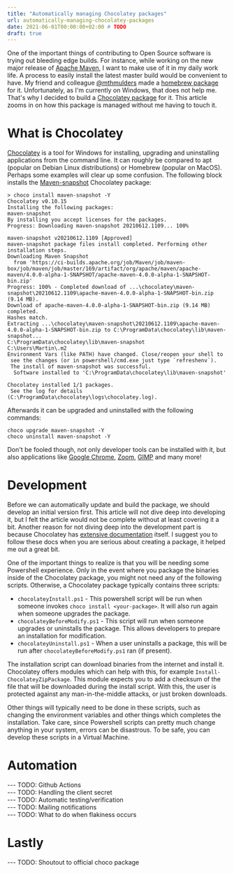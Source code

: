 ```yaml
---
title: "Automatically managing Chocolatey packages"
url: automatically-managing-chocolatey-packages
date: 2021-06-01T00:00:00+02:00 # TODO
draft: true
---
```


One of the important things of contributing to Open Source software is trying out bleeding edge builds.
For instance, while working on the new major release of [Apache Maven](https://maven.apache.org), I want to make use of it in my daily work life.
A process to easily install the latest master build would be convenient to have. 
My friend and colleague [@mthmulders](https://twitter.com/mthmulders) made a [homebrew package](https://github.com/mthmulders/homebrew-maven-snapshot) for it. 
Unfortunately, as I'm currently on Windows, that does not help me.
That's why I decided to build a [Chocolatey package](https://chocolatey.org/packages/maven-snapshot) for it. 
This article zooms in on how this package is managed without me having to touch it.

# What is Chocolatey

[Chocolatey](http://chocolatey.org/) is a tool for Windows for installing, upgrading and uninstalling applications from the command line.
It can roughly be compared to apt (popular on Debian Linux distributions) or Homebrew (popular on MacOS).
Perhaps some examples will clear up some confusion. 
The following block installs the [Maven-snapshot](https://community.chocolatey.org/packages/maven-snapshot) Chocolatey package:

```
> choco install maven-snapshot -Y
Chocolatey v0.10.15
Installing the following packages:
maven-snapshot
By installing you accept licenses for the packages.
Progress: Downloading maven-snapshot 20210612.1109... 100%

maven-snapshot v20210612.1109 [Approved]
maven-snapshot package files install completed. Performing other installation steps.
Downloading Maven Snapshot
  from 'https://ci-builds.apache.org/job/Maven/job/maven-box/job/maven/job/master/169/artifact/org/apache/maven/apache-maven/4.0.0-alpha-1-SNAPSHOT/apache-maven-4.0.0-alpha-1-SNAPSHOT-bin.zip'
Progress: 100% - Completed download of ...\chocolatey\maven-snapshot\20210612.1109\apache-maven-4.0.0-alpha-1-SNAPSHOT-bin.zip (9.14 MB).
Download of apache-maven-4.0.0-alpha-1-SNAPSHOT-bin.zip (9.14 MB) completed.
Hashes match.
Extracting ...\chocolatey\maven-snapshot\20210612.1109\apache-maven-4.0.0-alpha-1-SNAPSHOT-bin.zip to C:\ProgramData\chocolatey\lib\maven-snapshot...
C:\ProgramData\chocolatey\lib\maven-snapshot
C:\Users\Martin\.m2
Environment Vars (like PATH) have changed. Close/reopen your shell to
 see the changes (or in powershell/cmd.exe just type `refreshenv`).
 The install of maven-snapshot was successful.
  Software installed to 'C:\ProgramData\chocolatey\lib\maven-snapshot'

Chocolatey installed 1/1 packages.
 See the log for details (C:\ProgramData\chocolatey\logs\chocolatey.log).
```

Afterwards it can be upgraded and uninstalled with the following commands:

```
choco upgrade maven-snapshot -Y
choco uninstall maven-snapshot -Y
```

Don't be fooled though, not only developer tools can be installed with it, but also applications like [Google Chrome](https://community.chocolatey.org/packages/GoogleChrome), [Zoom](https://community.chocolatey.org/packages/zoom), [GIMP](https://community.chocolatey.org/packages/gimp) and many more!

# Development
Before we can automatically update and build the package, we should develop an initial version first. 
This article will not dive deep into developing it, but I felt the article would not be complete without at least covering it a bit.
Another reason for not diving deep into the development part is because Chocolatey has [extensive documentation](https://docs.chocolatey.org/en-us/create/create-packages) itself.
I suggest you to follow these docs when you are serious about creating a package, it helped me out a great bit. 

One of the important things to realize is that you will be needing some Powershell experience. 
Only in the event where you package the binaries inside of the Chocolatey package, you might not need any of the following scripts. 
Otherwise, a Chocolatey package typically contains three scripts:
 - `chocolateyInstall.ps1` - This powershell script will be run when someone invokes `choco install <your-package>`. It will also run again when someone upgrades the package.
 - `chocolateyBeforeModify.ps1` - This script will run when someone upgrades or uninstalls the package. This allows developers to prepare an installation for modification. 
 - `chocolateyUninstall.ps1` - When a user uninstalls a package, this will be run after `chocolateyBeforeModify.ps1` ran (if present).

The installation script can download binaries from the internet and install it. 
Chocolatey offers modules which can help with this, for example `Install-ChocolateyZipPackage`. 
This module expects you to add a checksum of the file that will be downloaded during the install script.
With this, the user is protected against any man-in-the-middle attacks, or just broken downloads. 

Other things will typically need to be done in these scripts, such as changing the environment variables and other things which completes the installation.
Take care, since Powershell scripts can pretty much change anything in your system, errors can be disastrous. 
To be safe, you can develop these scripts in a Virtual Machine. 

# Automation
--- TODO: Github Actions  
--- TODO: Handling the client secret  
--- TODO: Automatic testing/verification  
--- TODO: Mailing notifications  
--- TODO: What to do when flakiness occurs  

# Lastly

--- TODO: Shoutout to official choco package